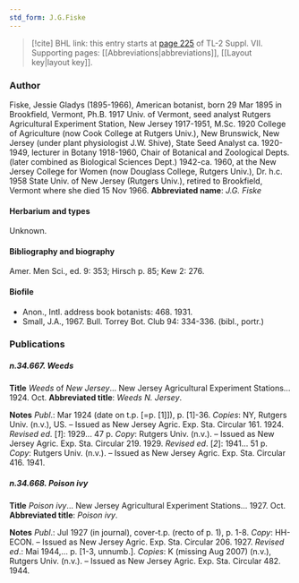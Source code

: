 ```yaml
---
std_form: J.G.Fiske
---
```


> [!cite] BHL link: this entry starts at [page 225](https://www.biodiversitylibrary.org/page/33259729) of TL-2 Suppl. VII.
> Supporting pages: [[Abbreviations|abbreviations]], [[Layout key|layout key]].

### Author

Fiske, Jessie Gladys (1895-1966), American botanist, born 29 Mar 1895 in Brookfield, Vermont, Ph.B. 1917 Univ. of Vermont, seed analyst Rutgers Agricultural Experiment Station, New Jersey 1917-1951, M.Sc. 1920 College of Agriculture (now Cook College at Rutgers Univ.), New Brunswick, New Jersey (under plant physiologist J.W. Shive), State Seed Analyst ca. 1920-1949, lecturer in Botany 1918-1960, Chair of Botanical and Zoological Depts. (later combined as Biological Sciences Dept.) 1942-ca. 1960, at the New Jersey College for Women (now Douglass College, Rutgers Univ.), Dr. h.c. 1958 State Univ. of New Jersey (Rutgers Univ.), retired to Brookfield, Vermont where she died 15 Nov 1966. 
**Abbreviated name**: *J.G. Fiske*

#### Herbarium and types

Unknown.

#### Bibliography and biography

Amer. Men Sci., ed. 9: 353; Hirsch p. 85; Kew 2: 276.

#### Biofile

- Anon., Intl. address book botanists: 468. 1931.
- Small, J.A., 1967. Bull. Torrey Bot. Club 94: 334-336. (bibl., portr.)

### Publications

##### n.34.667. Weeds

**Title**
*Weeds* of *New Jersey*... New Jersey Agricultural Experiment Stations... 1924. Oct.
**Abbreviated title**: *Weeds N. Jersey*.

**Notes**
*Publ*.: Mar 1924 (date on t.p. \[=p. \[1\]\]), p. \[1\]-36. *Copies*: NY, Rutgers Univ. (n.v.), US. – Issued as New Jersey Agric. Exp. Sta. Circular 161. 1924.
*Revised ed*. \[*1*\]: 1929... 47 p. *Copy*: Rutgers Univ. (n.v.). – Issued as New Jersey Agric. Exp. Sta. Circular 219. 1929.
*Revised ed*. \[*2*\]: 1941... 51 p. *Copy*: Rutgers Univ. (n.v.). – Issued as New Jersey Agric. Exp. Sta. Circular 416. 1941.

##### n.34.668. Poison ivy

**Title**
*Poison ivy*... New Jersey Agricultural Experiment Stations... 1927. Oct.
**Abbreviated title**: *Poison ivy*.

**Notes**
*Publ*.: Jul 1927 (in journal), cover-t.p. (recto of p. 1), p. 1-8. *Copy*: HH-ECON. – Issued as New Jersey Agric. Exp. Sta. Circular 206. 1927.
*Revised ed*.: Mai 1944,... p. \[1-3, unnumb.\]. *Copies*: K (missing Aug 2007) (n.v.), Rutgers Univ. (n.v.). – Issued as New Jersey Agric. Exp. Sta. Circular 482. 1944.


